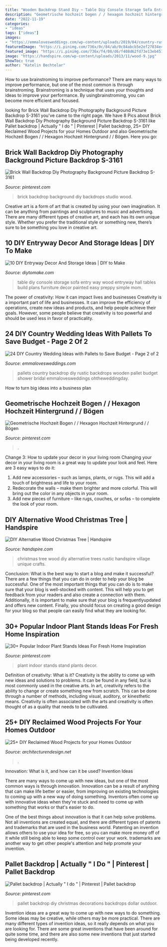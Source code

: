 ```yaml
---
title: "Wooden Backdrop Stand Diy ~ Table Diy Console Storage Sofa Entry Way Wood Entryway Hall Tables Build Plans Furniture Decor Painted Easy Preppy Simple Mom"
description: "Geometrische hochzeit bogen / / hexagon hochzeit hintergrund / / bögen"
date: "2022-11-19"
categories:
- "ideas"
tags: ["ideas"]
images:
- "https://emmalovesweddings.com/wp-content/uploads/2019/04/country-rustic-wooden-pallets-wedding-backdrop-ideas.jpg"
featuredImage: "https://i.pinimg.com/736x/0c/84/ab/0c84abcb5e2ef27834e48d4b0f2fa28b.jpg"
featured_image: "https://i.pinimg.com/736x/f4/08/d6/f408d62fd73e13eb451860d311d13752--pallet-backdrop-pallet-projects.jpg?b=t"
image: "https://handspire.com/wp-content/uploads/2013/11/wood-9.jpg"
ShowToc: true
author: "Katelin Bechtelar"
---
```



How to use brainstroming to improve performance?
There are many ways to improve performance, but one of the most common is through brainstroming. Brainstroming is a technique that uses your thoughts and ideas to improve your performance. By usingbrainstroming, you can become more efficient and focused.

	

		
looking for Brick Wall Backdrop Diy Photography Background Picture Backdrop S-3161 you've came to the right page. We have 8 Pics about Brick Wall Backdrop Diy Photography Background Picture Backdrop S-3161 like Pallet backdrop | Actually &quot; I do &quot; | Pinterest | Pallet backdrop, 25+ DIY Reclaimed Wood Projects for your Homes Outdoor and also Geometrische Hochzeit Bogen / / Hexagon Hochzeit Hintergrund / / Bögen. Here you go:
		
    
## Brick Wall Backdrop Diy Photography Background Picture Backdrop S-3161

<img loading=lazy src="https://i.pinimg.com/736x/ae/83/58/ae83581acc27fd30131bce26fa9eff91.jpg" onerror="this.onerror=null;this.src='https://tse2.mm.bing.net/th?id=OIP.RZN2vKo4OVPyG8_nKyQq5wHaK3&amp;pid=15.1';" alt="Brick Wall Backdrop Diy Photography Background Picture Backdrop S-3161">

_Source: pinterest.com_

>brick backdrop background diy backdrops studio wood. 

	

Creative art is a form of art that is created by using your own imagination. It can be anything from paintings and sculptures to music and advertising. There are many different types of creative art, and each has its own unique style. Whether you prefer the traditional style or something new, there’s sure to be something you love in creative art.

    
## 10 DIY Entryway Decor And Storage Ideas | DIY To Make

<img loading=lazy src="http://www.diytomake.com/wp-content/uploads/2015/08/entry-way-table-with-storage-idea.jpg" onerror="this.onerror=null;this.src='https://tse1.mm.bing.net/th?id=OIP.QmuSKsi33z_HveJdi9dDuAHaLD&amp;pid=15.1';" alt="10 DIY Entryway Decor And Storage Ideas | DIY to Make">

_Source: diytomake.com_

>table diy console storage sofa entry way wood entryway hall tables build plans furniture decor painted easy preppy simple mom. 

	

The power of creativity: How it can impact lives and businesses
Creativity is a important part of life and businesses. It can improve the efficiency of operations, create new ideas and products, and help people achieve their goals. However, some people believe that creativity is too powerful and should be used less in favor of practicality.

    
## 24 DIY Country Wedding Ideas With Pallets To Save Budget - Page 2 Of 2

<img loading=lazy src="https://emmalovesweddings.com/wp-content/uploads/2019/04/country-rustic-wooden-pallets-wedding-backdrop-ideas.jpg" onerror="this.onerror=null;this.src='https://tse3.mm.bing.net/th?id=OIP.7yZtVckgCzb3vF5PNxxMSwHaPo&amp;pid=15.1';" alt="24 DIY Country Wedding Ideas with Pallets to Save Budget - Page 2 of 2">

_Source: emmalovesweddings.com_

>pallets country backdrop diy rustic backdrops wooden pallet budget shower bridal emmalovesweddings ohtheweddingday. 

	

How to turn big ideas into a business plan
 

    
## Geometrische Hochzeit Bogen / / Hexagon Hochzeit Hintergrund / / Bögen

<img loading=lazy src="https://i.pinimg.com/736x/b1/d2/b4/b1d2b47de891de2113b9611f765b899b.jpg" onerror="this.onerror=null;this.src='https://tse1.mm.bing.net/th?id=OIP.ydV_3PCbSmcSb3plDpedZQHaLH&amp;pid=15.1';" alt="Geometrische Hochzeit Bogen / / Hexagon Hochzeit Hintergrund / / Bögen">

_Source: pinterest.com_

>. 

	

Change 3: How to update your decor in your living room
Changing your decor in your living room is a great way to update your look and feel. Here are 3 easy ways to do it: 
1. Add new accessories – such as lamps, plants, or rugs. This will add a touch of brightness and life to your room. 
2. Redecorate the walls – make them brighter and more colorful. This will bring out the color in any objects in your room. 
3. Add new pieces of furniture – like rugs, couches, or sofas – to complete the look of your room.

    
## DIY Alternative Wood Christmas Tree | Handspire

<img loading=lazy src="https://handspire.com/wp-content/uploads/2013/11/wood-9.jpg" onerror="this.onerror=null;this.src='https://tse3.mm.bing.net/th?id=OIP.EmKPa23SXCsS1oMbgFdWEwHaLH&amp;pid=15.1';" alt="DIY Alternative Wood Christmas Tree | Handspire">

_Source: handspire.com_

>christmas tree wood diy alternative trees rustic handspire village unique crafts. 

	

Conclusion: What is the best way to start a blog and make it successful?
There are a few things that you can do in order to help your blog be successful. One of the most important things that you can do is to make sure that your blog is well-stocked with content. This will help you to get feedback from your readers and also create a connection with them. Additionally, it is important to make sure that your blog is frequentlyupdated and offers new content. Finally, you should focus on creating a good design for your blog so that people can easily find what they are looking for.

    
## 30+ Popular Indoor Plant Stands Ideas For Fresh Home Inspiration

<img loading=lazy src="https://i.pinimg.com/736x/0c/84/ab/0c84abcb5e2ef27834e48d4b0f2fa28b.jpg" onerror="this.onerror=null;this.src='https://tse4.mm.bing.net/th?id=OIP.RNlmXy7mCKZdwf2foP6dWgHaLK&amp;pid=15.1';" alt="30+ Popular Indoor Plant Stands Ideas For Fresh Home Inspiration">

_Source: pinterest.com_

>plant indoor stands stand plants decor. 

	

Definition of creativity: What is it?
Creativity is the ability to come up with new ideas and solutions to problems. It can be found in any field, but is most commonly used in the creative arts. In art, creativity refers to the ability to change or create something new from scratch. This can be done through a number of methods, including visual, auditory, or kinesthetic means. Creativity is often associated with the arts and creativity is often thought of as a quality that needs to be cultivated.

    
## 25+ DIY Reclaimed Wood Projects For Your Homes Outdoor

<img loading=lazy src="https://cdn.architecturendesign.net/wp-content/uploads/2015/05/AD-Outdoor-Reclaimed-Wood-Projects-6.jpg" onerror="this.onerror=null;this.src='https://tse2.mm.bing.net/th?id=OIP.2nHgiM65e0fN6zNLUXUjsgHaJ6&amp;pid=15.1';" alt="25+ DIY Reclaimed Wood Projects for your Homes Outdoor">

_Source: architecturendesign.net_

>. 

	

Innovation: What is it, and how can it be used?
Invention Ideas

There are many ways to come up with new ideas, but one of the most common ways is through innovation. Innovation can be a result of anything that can make life better or easier, from improving on existing technologies to coming up with a new way of doing something. Inventors often come up with innovative ideas when they're stuck and need to come up with something that works or that's easier to do.

One of the best things about innovation is that it can help solve problems. Not all inventions are created equal, and there are different types of patents and trademarks that are used in the business world. Patenting an invention allows others to use your idea for free, so you can make more money off of it while still being able to keep some control over your work. trademarks are another way to get other people's attention and help promote your invention.

    
## Pallet Backdrop | Actually &quot; I Do &quot; | Pinterest | Pallet Backdrop

<img loading=lazy src="https://i.pinimg.com/736x/f4/08/d6/f408d62fd73e13eb451860d311d13752--pallet-backdrop-pallet-projects.jpg?b=t" onerror="this.onerror=null;this.src='https://tse2.mm.bing.net/th?id=OIP.zOiEkrK_qHCxC-7vq6CC3AHaJ4&amp;pid=15.1';" alt="Pallet backdrop | Actually &quot; I do &quot; | Pinterest | Pallet backdrop">

_Source: pinterest.com_

>pallet backdrop diy christmas decorations backdrops dollar outdoor. 

	

Invention ideas are a great way to come up with new ways to do something. Some ideas may be creative, while others may be more practical. There are many different types of invention ideas, so it really depends on what you are looking for. There are some great inventions that have been around for quite some time, and there are also some new inventions that just started being developed recently.

